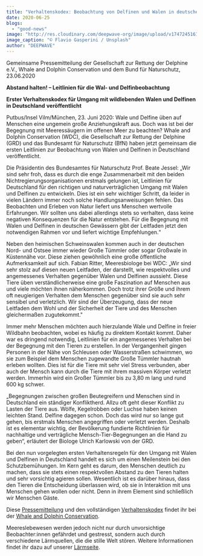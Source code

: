 ```yaml
---
title: "Verhaltenskodex: Beobachtung von Delfinen und Walen in deutschen Gewässern"
date: 2020-06-25
blogs: 
  - "good-news"
image: "http://res.cloudinary.com/deepwave-org/image/upload/v1747245161/deepwave.org/Delfin_FlavioGasperini_unsplash-scaled.jpg"
image_caption: "© Flavio Gasperini / Unsplash"
author: "DEEPWAVE"
---
```


Gemeinsame Pressemitteilung der Gesellschaft zur Rettung der Delphine e.V., Whale and Dolphin Conservation und dem Bund für Naturschutz, 23.06.2020

**Abstand halten! – Leitlinien für die Wal- und Delfinbeobachtung**

**Erster Verhaltenskodex für Umgang mit wildlebenden Walen und Delfinen in Deutschland** **veröffentlicht**

Putbus/Insel Vilm/München, 23. Juni 2020: Wale und Delfine üben auf Menschen eine ungemein große Anziehungskraft aus. Doch was ist bei der Begegnung mit Meeressäugern im offenen Meer zu beachten? Whale and Dolphin Conservation (WDC), die Gesellschaft zur Rettung der Delphine (GRD) und das Bundesamt für Naturschutz (BfN) haben jetzt gemeinsam die ersten Leitlinien zur Beobachtung von Walen und Delfinen in Deutschland veröffentlicht.

Die Präsidentin des Bundesamtes für Naturschutz Prof. Beate Jessel: „Wir sind sehr froh, dass es durch die enge Zusammenarbeit mit den beiden Nichtregierungsorganisationen erstmals gelungen ist, Leitlinien für Deutschland für den richtigen und naturverträglichen Umgang mit Walen und Delfinen zu entwickeln. Dies ist ein sehr wichtiger Schritt, da leider in vielen Ländern immer noch solche Handlungsanweisungen fehlen. Das Beobachten und Erleben von Natur liefert uns Menschen wertvolle Erfahrungen. Wir sollten uns dabei allerdings stets so verhalten, dass keine negativen Konsequenzen für die Natur entstehen. Für die Begegnung mit Walen und Delfinen in deutschen Gewässern gibt der Leitfaden jetzt den notwendigen Rahmen vor und liefert wichtige Empfehlungen.“

Neben den heimischen Schweinswalen kommen auch in der deutschen Nord- und Ostsee immer wieder Große Tümmler oder sogar Großwale in Küstennähe vor. Diese ziehen gewöhnlich eine große öffentliche Aufmerksamkeit auf sich. Fabian Ritter, Meeresbiologe bei WDC: „Wir sind sehr stolz auf diesen neuen Leitfaden, der darstellt, wie respektvolles und angemessenes Verhalten gegenüber Walen und Delfinen aussieht. Diese Tiere üben verständlicherweise eine große Faszination auf Menschen aus und viele möchten ihnen näherkommen. Doch trotz ihrer Größe und ihrem oft neugierigen Verhalten dem Menschen gegenüber sind sie auch sehr sensibel und verletzlich. Wir sind der Überzeugung, dass der neue Leitfaden dem Wohl und der Sicherheit der Tiere und des Menschen gleichermaßen zugutekommt."

Immer mehr Menschen möchten auch hierzulande Wale und Delfine in freier Wildbahn beobachten, wobei es häufig zu direktem Kontakt kommt. Daher war es dringend notwendig, Leitlinien für ein angemessenes Verhalten bei der Begegnung mit den Tieren zu erstellen. In der Vergangenheit gingen Personen in der Nähe von Schleusen oder Wasserstraßen schwimmen, wo sie zum Beispiel dem Menschen zugewandte Große Tümmler hautnah erleben wollten. Dies ist für die Tiere mit sehr viel Stress verbunden, aber auch der Mensch kann durch die Tiere mit ihrem massiven Körper verletzt werden. Immerhin wird ein Großer Tümmler bis zu 3,80 m lang und rund 600 kg schwer.

„Begegnungen zwischen großen Beutegreifern und Menschen sind in Deutschland ein ständiger Konfliktherd. Allzu oft geht dieser Konflikt zu Lasten der Tiere aus. Wölfe, Kegelrobben oder Luchse haben keinen leichten Stand. Delfine dagegen schon. Doch das wird nur so lange gut gehen, bis erstmals Menschen angegriffen oder verletzt werden. Deshalb ist es elementar wichtig, der Bevölkerung fundierte Richtlinien für nachhaltige und verträgliche Mensch-Tier-Begegnungen an die Hand zu geben“, erläutert der Biologe Ulrich Karlowski von der GRD.

Bei den nun vorgelegten ersten Verhaltensregeln für den Umgang mit Walen und Delfinen in Deutschland handelt es sich um einen Meilenstein bei den Schutzbemühungen. Im Kern geht es darum, den Menschen deutlich zu machen, dass sie stets einen respektvollen Abstand zu den Tieren halten und sehr vorsichtig agieren sollen. Wesentlich ist es darüber hinaus, dass den Tieren die Entscheidung überlassen wird, ob sie in Interaktion mit uns Menschen gehen wollen oder nicht. Denn in ihrem Element sind schließlich wir Menschen Gäste.

Diese [Pressemitteilung](https://de.whales.org/wp-content/uploads/sites/4/2020/06/2020_06_23-PM-Leitfaden-Wale-Delfine.pdf) und den vollständigen [Verhaltenskodex](https://de.whales.org/wp-content/uploads/sites/4/2020/06/20200623_Verhaltenscodex-Wale-Delfine.pdf) findet ihr bei der [Whale and Dolphin Conservation](https://de.whales.org/).

Meereslebewesen werden jedoch nicht nur durch unvorsichtige Beobachter:innen gefährdet und gestresst, sondern auch durch verschiedene Lärmquellen, die die stille Welt stören. Weitere Informationen findet ihr dazu auf unserer [Lärmseite](https://www.deepwave.org/die-ozeane/laerm/).
